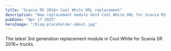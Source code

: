 ```yaml
---
title: "Scania RS 2016+ Cool White DRL replacement"
description: "New replacement module Gen3 Cool White DRL for Scania RS 2016+ truck"
pubDate: "Apr 17 2025"
heroImage: "/blog-placeholder-about.jpg"
---
```


The latest 3rd generation replacement module in Cool White for Scania SR 2016+ trucks.
